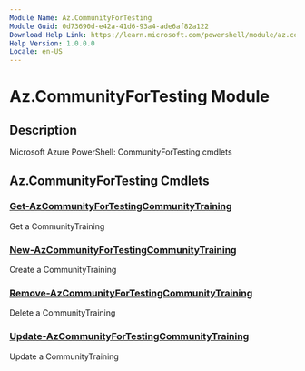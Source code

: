 ```yaml
---
Module Name: Az.CommunityForTesting
Module Guid: 0d73690d-e42a-41d6-93a4-ade6af82a122
Download Help Link: https://learn.microsoft.com/powershell/module/az.communityfortesting
Help Version: 1.0.0.0
Locale: en-US
---
```


# Az.CommunityForTesting Module
## Description
Microsoft Azure PowerShell: CommunityForTesting cmdlets

## Az.CommunityForTesting Cmdlets
### [Get-AzCommunityForTestingCommunityTraining](Get-AzCommunityForTestingCommunityTraining.md)
Get a CommunityTraining

### [New-AzCommunityForTestingCommunityTraining](New-AzCommunityForTestingCommunityTraining.md)
Create a CommunityTraining

### [Remove-AzCommunityForTestingCommunityTraining](Remove-AzCommunityForTestingCommunityTraining.md)
Delete a CommunityTraining

### [Update-AzCommunityForTestingCommunityTraining](Update-AzCommunityForTestingCommunityTraining.md)
Update a CommunityTraining

